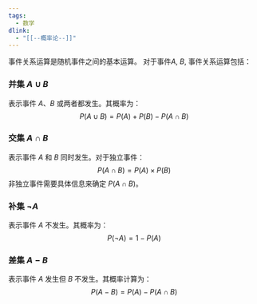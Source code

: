 ```yaml
---
tags:
  - 数学
dlink:
  - "[[--概率论--]]"
---
```

事件关系运算是随机事件之间的基本运算。
对于事件$A$, $B$, 事件关系运算包括：
### 并集 $A \cup B$
表示事件 $A$、$B$ 或两者都发生。其概率为：
$$
P(A \cup B) = P(A) + P(B) - P(A \cap B)
$$

### 交集 $A \cap B$
表示事件 $A$ 和 $B$ 同时发生。对于独立事件：
$$
P(A \cap B) = P(A) \times P(B)
$$
非独立事件需要具体信息来确定 $P(A \cap B)$。

### 补集 $\neg A$
表示事件 $A$ 不发生。其概率为：
$$
P(\neg A) = 1 - P(A)
$$

### 差集 $A - B$
表示事件 $A$ 发生但 $B$ 不发生。其概率计算为：
$$
P(A - B) = P(A) - P(A \cap B)
$$